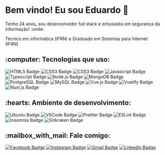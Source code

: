 <h1>Bem vindo! Eu sou Eduardo 👋</h1>

<p>Tenho 24 anos, sou desenvolvedor full stack e entusiasta em segurança da informação! :smile:</p>
<p>Técnico em informática (IFRN) e Graduado em Sistemas para Internet (IFRN)</p>

<h2>:computer: Tecnologias que uso:</h2>

![HTML5 Badge](https://img.shields.io/badge/-HTML5-E34F26?style=flat-square&logo=HTML5&logoColor=white)
![CSS3 Badge](https://img.shields.io/badge/-CSS3-1572B6?style=flat-square&logo=CSS3&logoColor=white)
![CSS3 Badge](https://img.shields.io/badge/-Bootstrap-7952B3?style=flat-square&logo=Bootstrap&logoColor=white)
![Javascript Badge](https://img.shields.io/badge/-Javascript-F7DF1E?style=flat-square&logo=Javascript&logoColor=2b2b2b)
![Typescript Badge](https://img.shields.io/badge/-Typescript-0076C6?style=flat-square&logo=Typescript&logoColor=ffffff)
![Node.js Badge](https://img.shields.io/badge/-Noje.js-339933?style=flat-square&logo=Node.js&logoColor=white)
![MongoDB Badge](https://img.shields.io/badge/-MongoDB-47A248?style=flat-square&logo=MongoDB&logoColor=white)
![PostgreSQL Badge](https://img.shields.io/badge/-PostgreSQL-336791?style=flat-square&logo=PostgreSQL&logoColor=white)
![MySQL Badge](https://img.shields.io/badge/-MySQL-4479A1?style=flat-square&logo=MySQL&logoColor=white)
![Vue.js Badge](https://img.shields.io/badge/-Vue.js-4FC08D?style=flat-square&logo=Vue.js&logoColor=white)
![Vuetify Badge](https://img.shields.io/badge/-Vuetify-1867C0?style=flat-square&logo=Vuetify&logoColor=white)
![Nuxt.js Badge](https://img.shields.io/badge/-Nuxt.js-00897B?style=flat-square&logo=Nuxt.js&logoColor=white)

<h2>:hearts: Ambiente de desenvolvimento:</h2>

![Ubuntu Badge](https://img.shields.io/badge/-Ubuntu%2020.04-E95420?style=flat-square&logo=Ubuntu&logoColor=white)
![VSCode Badge](https://img.shields.io/badge/-VS%20Code-007ACC?style=flat-square&logo=Visual%20Studio%20Code&logoColor=white)
![Prettier Badge](https://img.shields.io/badge/-Prettier-F7B93E?style=flat-square&logo=Prettier&logoColor=2b2b2b)
![ESLint Badge](https://img.shields.io/badge/-ESLint-4B32C3?style=flat-square&logo=ESLint&logoColor=white)
![Insomnia Badge](https://img.shields.io/badge/-Insomnia-5849BE?style=flat-square&logo=Insomnia&logoColor=white)
![Gitkraken Badge](https://img.shields.io/badge/-Gitkraken-179287?style=flat-square&logo=Gitkraken&logoColor=white)


<h2>:mailbox_with_mail: Fale comigo:</h2>

[![Facebook Badge](https://img.shields.io/badge/-Eduardo%20Medeiros-1877F2?style=flat-square&logo=Facebook&logoColor=white&link=https://www.facebook.com/mateuseduardo.medeiros/)](https://www.facebook.com/mateuseduardo.medeiros/)
[![Instagram Badge](https://img.shields.io/badge/-medeiroseduardo2-E4405F?style=flat-square&logo=Instagram&logoColor=white&link=https://www.instagram.com/medeiroseduardo2/)](https://www.instagram.com/medeiroseduardo2/)
[![Gmail Badge](https://img.shields.io/badge/-eduardomedeirosrn2-c14438?style=flat-square&logo=Gmail&logoColor=white&link=mailto:eduardomedeirosrn2@gmail.com)](mailto:eduardomedeirosrn2@gmail.com)
[![Linkedin Badge](https://img.shields.io/badge/-medeiroseduardo2-0077B5?style=flat-square&logo=Linkedin&logoColor=white&link=https://www.linkedin.com/in/medeiroseduardo2)](https://www.linkedin.com/in/medeiroseduardo2)
